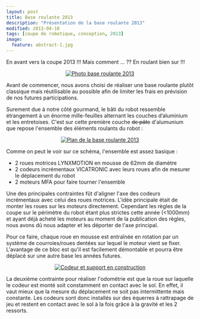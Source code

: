 ```yaml
---
layout: post
title: Base roulante 2013
description: "Présentation de la base roulante 2013"
modified: 2013-04-10
tags: [coupe de robotique, conception, 2013]
image:
  feature: abstract-1.jpg
---
```


En avant vers la coupe 2013 !!! Mais comment ... ??
En roulant bien sur !!!

<figure style="text-align:center">
<a href="{{ site.url }}/images/posts_2013/2013-04-10_base_roulante_photo.jpg"><img src="{{ site.url }}/images/posts_2013/2013-04-10_base_roulante_photo.jpg" alt="Photo base roulante 2013" style="max-height: 300px; vertical-align:middle;"></a>
</figure>

Avant de commencer, nous avons choisi de réaliser une base roulante plutôt classique mais réutilisable au possible afin de limiter les frais en prévision de nos futures participations.

Surement due à notre côté gourmand, le bâti du robot ressemble étrangement à un énorme mille-feuilles alternant les couches d’aluminium et les entretoises. C'est sur cette première couche <del>de pâte</del> d'alumunium que repose l'ensemble des éléments roulants du robot :

<figure style="text-align:center">
<a href="{{ site.url }}/images/posts_2013/2013-04-10_base_roulante_schema.png"><img src="{{ site.url }}/images/posts_2013/2013-04-10_base_roulante_schema.png" alt="Plan de la base roulante 2013" style="max-height: 300px; vertical-align:middle;"></a>
</figure>

Comme on peut le voir sur ce schéma, l'ensemble est assez basique :

* 2 roues motrices LYNXMOTION en mousse de 62mm de diamètre
* 2 codeurs incrémentaux VICATRONIC
    avec leurs roues afin de mesurer le déplacement du robot
* 2 moteurs MFA pour faire tourner l'ensemble

Une des principales contraintes fût d'aligner l'axe des codeurs incrémentaux avec celui des roues motrices. L'idée principale était de monter les roues sur les moteurs directement. Cependant les règles de la coupe sur le périmètre du robot étant plus strictes cette année (<1000mm) et ayant déjà acheté les moteurs au moment de la publication des règles, nous avons dû nous adapter et les déporter de l'axe principal.

Pour ce faire, chaque roue en mousse est entraînée en rotation par un système de courroies/roues dentées sur lequel le moteur vient se fixer. L'avantage de ce bloc est qu'il est facilement démontable et pourra être déplacé sur une autre base les années futures. 

<figure style="text-align:center">
<a href="{{ site.url }}/images/posts_2013/2013-04-10_base_roulante_codeur.png"><img src="{{ site.url }}/images/posts_2013/2013-04-10_base_roulante_codeur.png" alt="Codeur et support en construction" style="max-height: 300px; vertical-align:middle;"></a>
</figure>


La deuxième contrainte pour réaliser l'odométrie est que la roue sur laquelle le codeur est monté soit constamment en contact avec le sol. En effet, il vaut mieux que la mesure du déplacement ne soit pas intermittente mais constante.
Les codeurs sont donc installés sur des équerres à rattrapage de jeu et restent en contact avec le sol à la fois grâce à la gravité et les 2 ressorts.
